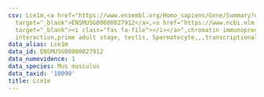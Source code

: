 ```yaml
---
csv: Lce1m,<a href="https://www.ensembl.org/Homo_sapiens/Gene/Summary?db=core;g=ENSMUSG00000027912"
  target="_blank">ENSMUSG00000027912</a>,<a href="https://www.ncbi.nlm.nih.gov/pubmed/25450459"
  target="_blank"><i class="fas fa-file"></i></a>",chromatin immunoprecipitation assay,direct
  interaction,prime adult stage, testis, Spermatocyte,,,transcriptional regulation,
data_alias: Lce1m
data_id: ENSMUSG00000027912
data_numevidence: 1
data_species: Mus musculus
data_taxid: '10090'
title: Lce1m
---
```

